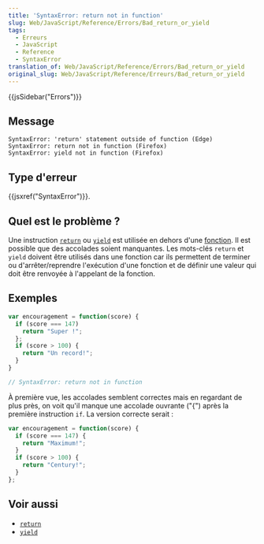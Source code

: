 ```yaml
---
title: 'SyntaxError: return not in function'
slug: Web/JavaScript/Reference/Errors/Bad_return_or_yield
tags:
  - Erreurs
  - JavaScript
  - Reference
  - SyntaxError
translation_of: Web/JavaScript/Reference/Errors/Bad_return_or_yield
original_slug: Web/JavaScript/Reference/Erreurs/Bad_return_or_yield
---
```

{{jsSidebar("Errors")}}

## Message

    SyntaxError: 'return' statement outside of function (Edge)
    SyntaxError: return not in function (Firefox)
    SyntaxError: yield not in function (Firefox)

## Type d'erreur

{{jsxref("SyntaxError")}}.

## Quel est le problème ?

Une instruction [`return`](/fr/docs/Web/JavaScript/Reference/Instructions/return) ou [`yield`](/fr/docs/Web/JavaScript/Reference/Opérateurs/yield) est utilisée en dehors d'une [fonction](/fr/docs/Web/JavaScript/Guide/Fonctions). Il est possible que des accolades soient manquantes. Les mots-clés `return` et `yield` doivent être utilisés dans une fonction car ils permettent de terminer ou d'arrêter/reprendre l'exécution d'une fonction et de définir une valeur qui doit être renvoyée à l'appelant de la fonction.

## Exemples

```js example-bad
var encouragement = function(score) {
  if (score === 147)
    return "Super !";
  };
  if (score > 100) {
    return "Un record!";
  }
}

// SyntaxError: return not in function
```

À première vue, les accolades semblent correctes mais en regardant de plus près, on voit qu'il manque une accolade ouvrante ("{") après la première instruction `if`. La version correcte serait :

```js example-good
var encouragement = function(score) {
  if (score === 147) {
    return "Maximum!";
  }
  if (score > 100) {
    return "Century!";
  }
};
```

## Voir aussi

- [`return`](/fr/docs/Web/JavaScript/Reference/Instructions/return)
- [`yield`](/fr/docs/Web/JavaScript/Reference/Opérateurs/yield)
